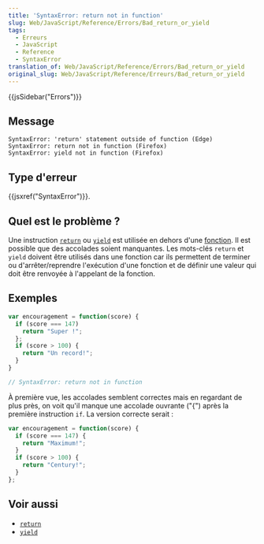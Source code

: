 ```yaml
---
title: 'SyntaxError: return not in function'
slug: Web/JavaScript/Reference/Errors/Bad_return_or_yield
tags:
  - Erreurs
  - JavaScript
  - Reference
  - SyntaxError
translation_of: Web/JavaScript/Reference/Errors/Bad_return_or_yield
original_slug: Web/JavaScript/Reference/Erreurs/Bad_return_or_yield
---
```

{{jsSidebar("Errors")}}

## Message

    SyntaxError: 'return' statement outside of function (Edge)
    SyntaxError: return not in function (Firefox)
    SyntaxError: yield not in function (Firefox)

## Type d'erreur

{{jsxref("SyntaxError")}}.

## Quel est le problème ?

Une instruction [`return`](/fr/docs/Web/JavaScript/Reference/Instructions/return) ou [`yield`](/fr/docs/Web/JavaScript/Reference/Opérateurs/yield) est utilisée en dehors d'une [fonction](/fr/docs/Web/JavaScript/Guide/Fonctions). Il est possible que des accolades soient manquantes. Les mots-clés `return` et `yield` doivent être utilisés dans une fonction car ils permettent de terminer ou d'arrêter/reprendre l'exécution d'une fonction et de définir une valeur qui doit être renvoyée à l'appelant de la fonction.

## Exemples

```js example-bad
var encouragement = function(score) {
  if (score === 147)
    return "Super !";
  };
  if (score > 100) {
    return "Un record!";
  }
}

// SyntaxError: return not in function
```

À première vue, les accolades semblent correctes mais en regardant de plus près, on voit qu'il manque une accolade ouvrante ("{") après la première instruction `if`. La version correcte serait :

```js example-good
var encouragement = function(score) {
  if (score === 147) {
    return "Maximum!";
  }
  if (score > 100) {
    return "Century!";
  }
};
```

## Voir aussi

- [`return`](/fr/docs/Web/JavaScript/Reference/Instructions/return)
- [`yield`](/fr/docs/Web/JavaScript/Reference/Opérateurs/yield)
